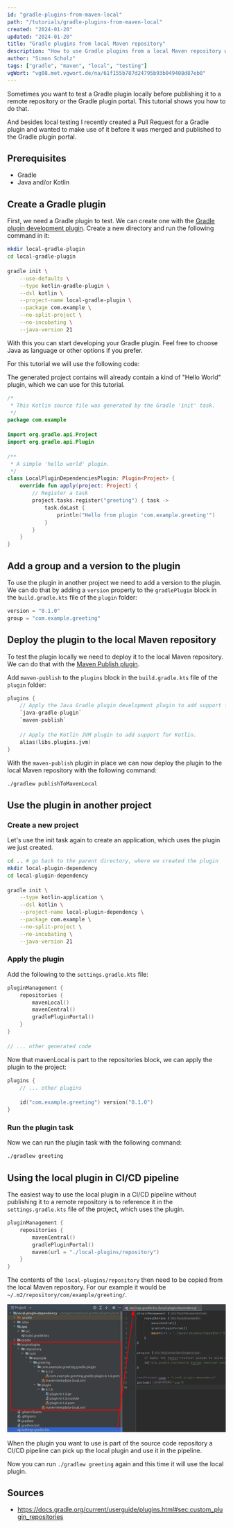 ```yaml
---
id: "gradle-plugins-from-maven-local"
path: "/tutorials/gradle-plugins-from-maven-local"
created: "2024-01-20"
updated: "2024-01-20"
title: "Gradle plugins from local Maven repository"
description: "How to use Gradle plugins from a local Maven repository without publishing them to a remote repository or the Gradle plugin portal."
author: "Simon Scholz"
tags: ["gradle", "maven", "local", "testing"]
vgWort: "vg08.met.vgwort.de/na/61f155b787d24795b93b049408d87eb0"
---
```


Sometimes you want to test a Gradle plugin locally before publishing it to a remote repository or the Gradle plugin portal. This tutorial shows you how to do that.

And besides local testing I recently created a Pull Request for a Gradle plugin and wanted to make use of it before it was merged and published to the Gradle plugin portal.

## Prerequisites

- Gradle
- Java and/or Kotlin

## Create a Gradle plugin

First, we need a Gradle plugin to test. We can create one with the [Gradle plugin development plugin](https://docs.gradle.org/current/userguide/java_gradle_plugin.html#sec:java_gradle_plugin). Create a new directory and run the following command in it:

```bash
mkdir local-gradle-plugin
cd local-gradle-plugin

gradle init \
    --use-defaults \
    --type kotlin-gradle-plugin \
    --dsl kotlin \
    --project-name local-gradle-plugin \
    --package com.example \
    --no-split-project \
    --no-incubating \
    --java-version 21
```

With this you can start developing your Gradle plugin.
Feel free to choose Java as language or other options if you prefer.

For this tutorial we will use the following code:

The generated project contains will already contain a kind of "Hello World" plugin, which we can use for this tutorial.

```kotlin [LocalPluginDependenciesPlugin.kt]
/*
 * This Kotlin source file was generated by the Gradle 'init' task.
 */
package com.example

import org.gradle.api.Project
import org.gradle.api.Plugin

/**
 * A simple 'hello world' plugin.
 */
class LocalPluginDependenciesPlugin: Plugin<Project> {
    override fun apply(project: Project) {
        // Register a task
        project.tasks.register("greeting") { task ->
            task.doLast {
                println("Hello from plugin 'com.example.greeting'")
            }
        }
    }
}
```

## Add a group and a version to the plugin

To use the plugin in another project we need to add a version to the plugin. We can do that by adding a `version` property to the `gradlePlugin` block in the `build.gradle.kts` file of the `plugin` folder:

```kotlin [build.gradle.kts]
version = "0.1.0"
group = "com.example.greeting"
```

## Deploy the plugin to the local Maven repository

To test the plugin locally we need to deploy it to the local Maven repository. We can do that with the [Maven Publish plugin](https://docs.gradle.org/current/userguide/publishing_maven.html#publishing_maven:plugin).

Add `maven-publish` to the `plugins` block in the `build.gradle.kts` file of the `plugin` folder:

```kotlin [build.gradle.kts]
plugins {
    // Apply the Java Gradle plugin development plugin to add support for developing Gradle plugins
    `java-gradle-plugin`
    `maven-publish`

    // Apply the Kotlin JVM plugin to add support for Kotlin.
    alias(libs.plugins.jvm)
}
```

With the `maven-publish` plugin in place we can now deploy the plugin to the local Maven repository with the following command:

```bash
./gradlew publishToMavenLocal
```

## Use the plugin in another project

### Create a new project

Let's use the init task again to create an application, which uses the plugin we just created.

```bash
cd .. # go back to the parent directory, where we created the plugin
mkdir local-plugin-dependency
cd local-plugin-dependency

gradle init \
    --type kotlin-application \
    --dsl kotlin \
    --project-name local-plugin-dependency \
    --package com.example \
    --no-split-project \
    --no-incubating \
    --java-version 21
```

### Apply the plugin

Add the following to the `settings.gradle.kts` file:

```kotlin [settings.gradle.kts]
pluginManagement {
    repositories {
        mavenLocal()
        mavenCentral()
        gradlePluginPortal()
    }
}

// ... other generated code
```

Now that mavenLocal is part to the repositories block, we can apply the plugin to the project:

```kotlin [build.gradle.kts]
plugins {
    // ... other plugins

    id("com.example.greeting") version("0.1.0")
}
```

### Run the plugin task

Now we can run the plugin task with the following command:

```bash
./gradlew greeting
```

## Using the local plugin in CI/CD pipeline

The easiest way to use the local plugin in a CI/CD pipeline without publishing it to a remote repository is to reference it in the `settings.gradle.kts` file of the project, which uses the plugin.

```kotlin [settings.gradle.kts]
pluginManagement {
    repositories {
        mavenCentral()
        gradlePluginPortal()
        maven(url = "./local-plugins/repository")
    }
}
```

The contents of the `local-plugins/repository` then need to be copied from the local Maven repository.
For our example it would be `~/.m2/repository/com/example/greeting/`.

![Use local dependency](./use-local-dependency.png)

When the plugin you want to use is part of the source code repository a CI/CD pipeline can pick up the local plugin and use it in the pipeline.

Now you can run `./gradlew greeting` again and this time it will use the local plugin.

## Sources

- https://docs.gradle.org/current/userguide/plugins.html#sec:custom_plugin_repositories
